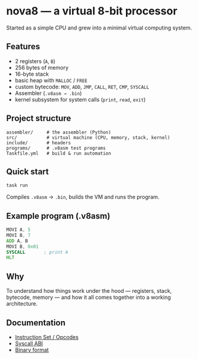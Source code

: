 # nova8 — a virtual 8-bit processor

Started as a simple CPU and grew into a minimal virtual computing system.

## Features

- 2 registers (`A`, `B`)
- 256 bytes of memory
- 16-byte stack
- basic heap with `MALLOC` / `FREE`
- custom bytecode: `MOV`, `ADD`, `JMP`, `CALL`, `RET`, `CMP`, `SYSCALL`
- Assembler (`.v8asm → .bin`)
- kernel subsystem for system calls (`print`, `read`, `exit`)

## Project structure

```
assembler/     # the assembler (Python)
src/           # virtual machine (CPU, memory, stack, kernel)
include/       # headers
programs/      # .v8asm test programs
Taskfile.yml   # build & run automation
```

## Quick start

```bash
task run
```

Compiles `.v8asm` → `.bin`, builds the VM and runs the program.

## Example program (.v8asm)

```asm
MOVI A, 5
MOVI B, 7
ADD A, B
MOVI B, 0x01
SYSCALL       ; print A
HLT
```

## Why

To understand how things work under the hood — registers, stack, bytecode, memory — and how it all comes together into a working architecture.

## Documentation

- [Instruction Set / Opcodes](documentation/opcode_table.md)
- [Syscall ABI](documentation/syscall_abi.md)
- [Binary format](documentation/binary_format.md)
